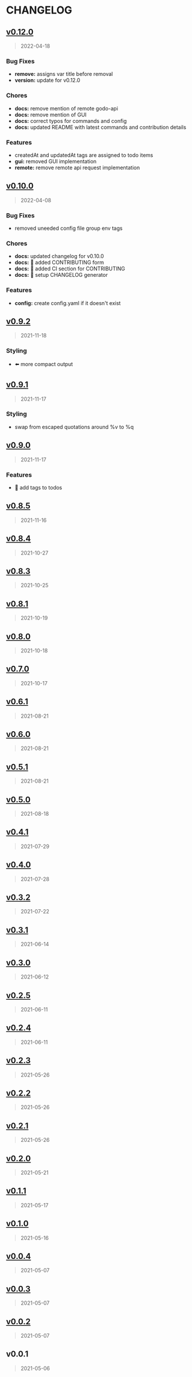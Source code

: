 # CHANGELOG

<a name="v0.12.0"></a>
## [v0.12.0](https://github.com/rsHalford/godo/compare/v0.10.0...v0.12.0)

> 2022-04-18

### Bug Fixes

* **remove:** assigns var title before removal
* **version:** update for v0.12.0

### Chores

* **docs:** remove mention of remote godo-api
* **docs:** remove mention of GUI
* **docs:** correct typos for commands and config
* **docs:** updated README with latest commands and contribution details

### Features

* createdAt and updatedAt tags are assigned to todo items
* **gui:** removed GUI implementation
* **remote:** remove remote api request implementation


<a name="v0.10.0"></a>
## [v0.10.0](https://github.com/rsHalford/godo/compare/v0.9.2...v0.10.0)

> 2022-04-08

### Bug Fixes

* removed uneeded config file group env tags

### Chores

* **docs:** updated changelog for v0.10.0
* **docs:** 🎁 added CONTRIBUTING form
* **docs:** 📜 added CI section for CONTRIBUTING
* **docs:** 📜 setup CHANGELOG generator

### Features

* **config:** create config.yaml if it doesn't exist


<a name="v0.9.2"></a>
## [v0.9.2](https://github.com/rsHalford/godo/compare/v0.9.1...v0.9.2)

> 2021-11-18

### Styling

* ⬅️ more compact output


<a name="v0.9.1"></a>
## [v0.9.1](https://github.com/rsHalford/godo/compare/v0.9.0...v0.9.1)

> 2021-11-17

### Styling

* swap from escaped quotations around %v to %q


<a name="v0.9.0"></a>
## [v0.9.0](https://github.com/rsHalford/godo/compare/v0.8.5...v0.9.0)

> 2021-11-17

### Features

* 🔖 add tags to todos


<a name="v0.8.5"></a>
## [v0.8.5](https://github.com/rsHalford/godo/compare/v0.8.4...v0.8.5)

> 2021-11-16


<a name="v0.8.4"></a>
## [v0.8.4](https://github.com/rsHalford/godo/compare/v0.8.3...v0.8.4)

> 2021-10-27


<a name="v0.8.3"></a>
## [v0.8.3](https://github.com/rsHalford/godo/compare/v0.8.1...v0.8.3)

> 2021-10-25


<a name="v0.8.1"></a>
## [v0.8.1](https://github.com/rsHalford/godo/compare/v0.8.0...v0.8.1)

> 2021-10-19


<a name="v0.8.0"></a>
## [v0.8.0](https://github.com/rsHalford/godo/compare/v0.7.0...v0.8.0)

> 2021-10-18


<a name="v0.7.0"></a>
## [v0.7.0](https://github.com/rsHalford/godo/compare/v0.6.1...v0.7.0)

> 2021-10-17


<a name="v0.6.1"></a>
## [v0.6.1](https://github.com/rsHalford/godo/compare/v0.6.0...v0.6.1)

> 2021-08-21


<a name="v0.6.0"></a>
## [v0.6.0](https://github.com/rsHalford/godo/compare/v0.5.1...v0.6.0)

> 2021-08-21


<a name="v0.5.1"></a>
## [v0.5.1](https://github.com/rsHalford/godo/compare/v0.5.0...v0.5.1)

> 2021-08-21


<a name="v0.5.0"></a>
## [v0.5.0](https://github.com/rsHalford/godo/compare/v0.4.1...v0.5.0)

> 2021-08-18


<a name="v0.4.1"></a>
## [v0.4.1](https://github.com/rsHalford/godo/compare/v0.4.0...v0.4.1)

> 2021-07-29


<a name="v0.4.0"></a>
## [v0.4.0](https://github.com/rsHalford/godo/compare/v0.3.2...v0.4.0)

> 2021-07-28


<a name="v0.3.2"></a>
## [v0.3.2](https://github.com/rsHalford/godo/compare/v0.3.1...v0.3.2)

> 2021-07-22


<a name="v0.3.1"></a>
## [v0.3.1](https://github.com/rsHalford/godo/compare/v0.3.0...v0.3.1)

> 2021-06-14


<a name="v0.3.0"></a>
## [v0.3.0](https://github.com/rsHalford/godo/compare/v0.2.5...v0.3.0)

> 2021-06-12


<a name="v0.2.5"></a>
## [v0.2.5](https://github.com/rsHalford/godo/compare/v0.2.4...v0.2.5)

> 2021-06-11


<a name="v0.2.4"></a>
## [v0.2.4](https://github.com/rsHalford/godo/compare/v0.2.3...v0.2.4)

> 2021-06-11


<a name="v0.2.3"></a>
## [v0.2.3](https://github.com/rsHalford/godo/compare/v0.2.2...v0.2.3)

> 2021-05-26


<a name="v0.2.2"></a>
## [v0.2.2](https://github.com/rsHalford/godo/compare/v0.2.1...v0.2.2)

> 2021-05-26


<a name="v0.2.1"></a>
## [v0.2.1](https://github.com/rsHalford/godo/compare/v0.2.0...v0.2.1)

> 2021-05-26


<a name="v0.2.0"></a>
## [v0.2.0](https://github.com/rsHalford/godo/compare/v0.1.1...v0.2.0)

> 2021-05-21


<a name="v0.1.1"></a>
## [v0.1.1](https://github.com/rsHalford/godo/compare/v0.1.0...v0.1.1)

> 2021-05-17


<a name="v0.1.0"></a>
## [v0.1.0](https://github.com/rsHalford/godo/compare/v0.0.4...v0.1.0)

> 2021-05-16


<a name="v0.0.4"></a>
## [v0.0.4](https://github.com/rsHalford/godo/compare/v0.0.3...v0.0.4)

> 2021-05-07


<a name="v0.0.3"></a>
## [v0.0.3](https://github.com/rsHalford/godo/compare/v0.0.2...v0.0.3)

> 2021-05-07


<a name="v0.0.2"></a>
## [v0.0.2](https://github.com/rsHalford/godo/compare/v0.0.1...v0.0.2)

> 2021-05-07


<a name="v0.0.1"></a>
## v0.0.1

> 2021-05-06

